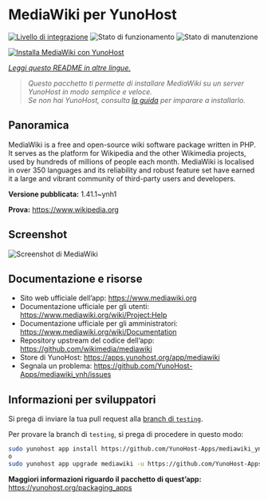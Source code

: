 <!--
N.B.: Questo README è stato automaticamente generato da <https://github.com/YunoHost/apps/tree/master/tools/readme_generator>
NON DEVE essere modificato manualmente.
-->

# MediaWiki per YunoHost

[![Livello di integrazione](https://dash.yunohost.org/integration/mediawiki.svg)](https://dash.yunohost.org/appci/app/mediawiki) ![Stato di funzionamento](https://ci-apps.yunohost.org/ci/badges/mediawiki.status.svg) ![Stato di manutenzione](https://ci-apps.yunohost.org/ci/badges/mediawiki.maintain.svg)

[![Installa MediaWiki con YunoHost](https://install-app.yunohost.org/install-with-yunohost.svg)](https://install-app.yunohost.org/?app=mediawiki)

*[Leggi questo README in altre lingue.](./ALL_README.md)*

> *Questo pacchetto ti permette di installare MediaWiki su un server YunoHost in modo semplice e veloce.*  
> *Se non hai YunoHost, consulta [la guida](https://yunohost.org/install) per imparare a installarlo.*

## Panoramica

MediaWiki is a free and open-source wiki software package written in PHP. It serves as the platform for Wikipedia and the other Wikimedia projects, used by hundreds of millions of people each month. MediaWiki is localised in over 350 languages and its reliability and robust feature set have earned it a large and vibrant community of third-party users and developers.


**Versione pubblicata:** 1.41.1~ynh1

**Prova:** <https://www.wikipedia.org>

## Screenshot

![Screenshot di MediaWiki](./doc/screenshots/screenshot.png)

## Documentazione e risorse

- Sito web ufficiale dell’app: <https://www.mediawiki.org>
- Documentazione ufficiale per gli utenti: <https://www.mediawiki.org/wiki/Project:Help>
- Documentazione ufficiale per gli amministratori: <https://www.mediawiki.org/wiki/Documentation>
- Repository upstream del codice dell’app: <https://github.com/wikimedia/mediawiki>
- Store di YunoHost: <https://apps.yunohost.org/app/mediawiki>
- Segnala un problema: <https://github.com/YunoHost-Apps/mediawiki_ynh/issues>

## Informazioni per sviluppatori

Si prega di inviare la tua pull request alla [branch di `testing`](https://github.com/YunoHost-Apps/mediawiki_ynh/tree/testing).

Per provare la branch di `testing`, si prega di procedere in questo modo:

```bash
sudo yunohost app install https://github.com/YunoHost-Apps/mediawiki_ynh/tree/testing --debug
o
sudo yunohost app upgrade mediawiki -u https://github.com/YunoHost-Apps/mediawiki_ynh/tree/testing --debug
```

**Maggiori informazioni riguardo il pacchetto di quest’app:** <https://yunohost.org/packaging_apps>
